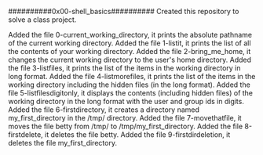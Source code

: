 ##########0x00-shell_basics##########
Created this repository to solve a class project.

Added the file 0-current_working_directory, it prints the absolute pathname of the current working directory.
Added the file 1-listit, it prints the list of all the contents of your working directory.
Added the file 2-bring_me_home, it changes the current working directory to the user's home directory.
Added the file 3-listfiles, it prints the list of the items in the working directory in long format.
Added the file 4-listmorefiles, it prints the list of the items in the working directory including the hidden files (in the long format).
Added the file 5-listfilesdigitonly, it displays the contents (including hidden files) of the working directory in the long format with the user and group ids in digits.
Added the file 6-firstdirectory, it creates a directory named my_first_directory in the /tmp/ directory.
Added the file 7-movethatfile, it moves the file betty from /tmp/ to /tmp/my_first_directory.
Added the file 8-firstdelete, it deletes the file betty.
Added the file 9-firstdirdeletion, it deletes the file my_first_directory.


